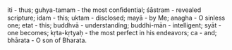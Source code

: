 iti - thus; guhya-tamam - the most conﬁdential; śāstram - revealed scripture; idam - this; uktam - disclosed; mayā - by Me; anagha - O sinless one; etat - this; buddhvā - understanding; buddhi-mān - intelligent; syāt - one becomes; kṛta-kṛtyaḥ - the most perfect in his endeavors; ca - and; bhārata - O son of Bharata.